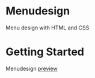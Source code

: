 # Menudesign

Menu design with HTML and CSS

# Getting Started

Menudesign <a href="https://jitendra-shrestha.github.io/Menudesign/">preview</a> 



